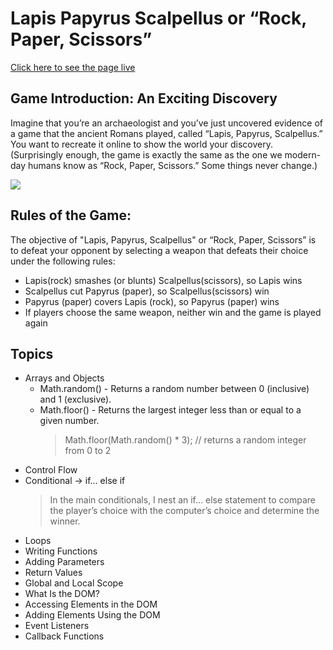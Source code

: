 # Lapis Papyrus Scalpellus or “Rock, Paper, Scissors” 

[Click here to see the page live](https://upbeat-varahamihira-6e934f.netlify.app/)
## Game Introduction:  An Exciting Discovery
Imagine that you’re an archaeologist and you’ve just uncovered evidence of a game that the ancient Romans played, called “Lapis, Papyrus, Scalpellus.” You want to recreate it online to show the world your discovery. (Surprisingly enough, the game is exactly the same as the one we modern-day humans know as “Rock, Paper, Scissors.” Some things never change.)

![](https://i.imgur.com/veLgHaB.png)

## Rules of the Game:
The objective of "Lapis, Papyrus, Scalpellus" or “Rock, Paper, Scissors”  is to defeat your opponent by selecting a weapon that defeats their choice under the following rules:
 
   - Lapis(rock) smashes (or blunts) Scalpellus(scissors), so Lapis wins
   - Scalpellus cut Papyrus (paper), so Scalpellus(scissors) win
   - Papyrus (paper) covers Lapis (rock), so Papyrus (paper) wins
   - If players choose the same weapon, neither win and the game is played again
## Topics 
   - Arrays and Objects
      - Math.random() - Returns a random number between 0 (inclusive) and 1 (exclusive).
      - Math.floor() - Returns the largest integer less than or equal to a given number.
         > Math.floor(Math.random() * 3); // returns a random integer from 0 to 2
   - Control Flow 
   - Conditional -> if... else if
      > In the main conditionals, I nest an if... else statement to compare the player’s choice with the computer’s choice and determine the winner.
   - Loops  
   - Writing Functions
   - Adding Parameters
   - Return Values
   - Global and Local Scope
   - What Is the DOM?
   - Accessing Elements in the DOM
   - Adding Elements Using the DOM
   - Event Listeners
   - Callback Functions